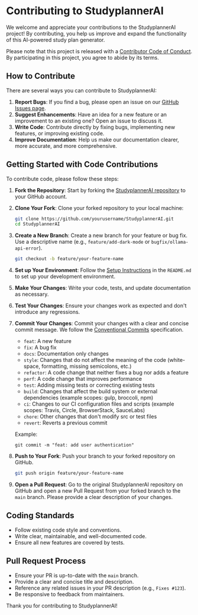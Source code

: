 # Contributing to StudyplannerAI

We welcome and appreciate your contributions to the StudyplannerAI project! By contributing, you help us improve and expand the functionality of this AI-powered study plan generator.

Please note that this project is released with a [Contributor Code of Conduct](CODE_OF_CONDUCT.md). By participating in this project, you agree to abide by its terms.

## How to Contribute

There are several ways you can contribute to StudyplannerAI:

1.  **Report Bugs**: If you find a bug, please open an issue on our [GitHub Issues page](https://github.com/sairamcharan9/studyplannerAI/issues).
2.  **Suggest Enhancements**: Have an idea for a new feature or an improvement to an existing one? Open an issue to discuss it.
3.  **Write Code**: Contribute directly by fixing bugs, implementing new features, or improving existing code.
4.  **Improve Documentation**: Help us make our documentation clearer, more accurate, and more comprehensive.

## Getting Started with Code Contributions

To contribute code, please follow these steps:

1.  **Fork the Repository**: Start by forking the [StudyplannerAI repository](https://github.com/sairamcharan9/studyplannerAI) to your GitHub account.
2.  **Clone Your Fork**: Clone your forked repository to your local machine:
    ```bash
    git clone https://github.com/yourusername/StudyplannerAI.git
    cd StudyplannerAI
    ```
3.  **Create a New Branch**: Create a new branch for your feature or bug fix. Use a descriptive name (e.g., `feature/add-dark-mode` or `bugfix/ollama-api-error`).
    ```bash
    git checkout -b feature/your-feature-name
    ```
4.  **Set up Your Environment**: Follow the [Setup Instructions](README.md#setup-instructions) in the `README.md` to set up your development environment.
5.  **Make Your Changes**: Write your code, tests, and update documentation as necessary.
6.  **Test Your Changes**: Ensure your changes work as expected and don't introduce any regressions.
7.  **Commit Your Changes**: Commit your changes with a clear and concise commit message. We follow the [Conventional Commits](https://www.conventionalcommits.org/en/v1.0.0/) specification.
    *   `feat`: A new feature
    *   `fix`: A bug fix
    *   `docs`: Documentation only changes
    *   `style`: Changes that do not affect the meaning of the code (white-space, formatting, missing semicolons, etc.)
    *   `refactor`: A code change that neither fixes a bug nor adds a feature
    *   `perf`: A code change that improves performance
    *   `test`: Adding missing tests or correcting existing tests
    *   `build`: Changes that affect the build system or external dependencies (example scopes: gulp, broccoli, npm)
    *   `ci`: Changes to our CI configuration files and scripts (example scopes: Travis, Circle, BrowserStack, SauceLabs)
    *   `chore`: Other changes that don't modify src or test files
    *   `revert`: Reverts a previous commit

    Example:
    ```
    git commit -m "feat: add user authentication"
    ```
8.  **Push to Your Fork**: Push your branch to your forked repository on GitHub.
    ```bash
    git push origin feature/your-feature-name
    ```
9.  **Open a Pull Request**: Go to the original StudyplannerAI repository on GitHub and open a new Pull Request from your forked branch to the `main` branch. Please provide a clear description of your changes.

## Coding Standards

- Follow existing code style and conventions.
- Write clear, maintainable, and well-documented code.
- Ensure all new features are covered by tests.

## Pull Request Process

- Ensure your PR is up-to-date with the `main` branch.
- Provide a clear and concise title and description.
- Reference any related issues in your PR description (e.g., `Fixes #123`).
- Be responsive to feedback from maintainers.

Thank you for contributing to StudyplannerAI!